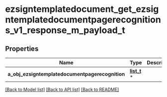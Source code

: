 # ezsigntemplatedocument_get_ezsigntemplatedocumentpagerecognitions_v1_response_m_payload_t

## Properties
Name | Type | Description | Notes
------------ | ------------- | ------------- | -------------
**a_obj_ezsigntemplatedocumentpagerecognition** | [**list_t**](ezsigntemplatedocumentpagerecognition_response_compound.md) \* |  | 

[[Back to Model list]](../README.md#documentation-for-models) [[Back to API list]](../README.md#documentation-for-api-endpoints) [[Back to README]](../README.md)


